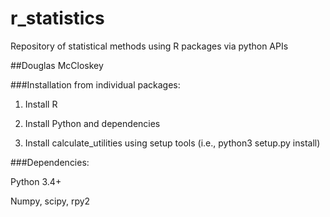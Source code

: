 # r_statistics
Repository of statistical methods using R packages via python APIs

##Douglas McCloskey

###Installation from individual packages:

1.	Install R

2.	Install Python and dependencies

3.	Install calculate_utilities using setup tools (i.e., python3 setup.py install)

###Dependencies:

Python 3.4+

Numpy, scipy, rpy2